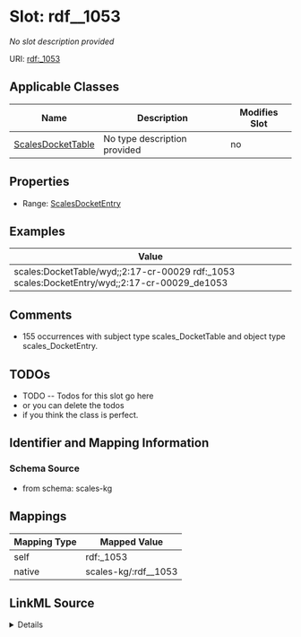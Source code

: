 

# Slot: rdf__1053


_No slot description provided_





URI: [rdf:_1053](http://www.w3.org/1999/02/22-rdf-syntax-ns#_1053)



<!-- no inheritance hierarchy -->





## Applicable Classes

| Name | Description | Modifies Slot |
| --- | --- | --- |
| [ScalesDocketTable](../classes/ScalesDocketTable.md) | No type description provided |  no  |







## Properties

* Range: [ScalesDocketEntry](../classes/ScalesDocketEntry.md)






## Examples

| Value |
| --- |
| scales:DocketTable/wyd;;2:17-cr-00029 rdf:_1053 scales:DocketEntry/wyd;;2:17-cr-00029_de1053 |

## Comments

* 155 occurrences with subject type scales_DocketTable and object type scales_DocketEntry.

## TODOs

* TODO -- Todos for this slot go here
* or you can delete the todos
* if you think the class is perfect.

## Identifier and Mapping Information







### Schema Source


* from schema: scales-kg




## Mappings

| Mapping Type | Mapped Value |
| ---  | ---  |
| self | rdf:_1053 |
| native | scales-kg/:rdf__1053 |




## LinkML Source

<details>
```yaml
name: rdf__1053
description: No slot description provided
todos:
- TODO -- Todos for this slot go here
- or you can delete the todos
- if you think the class is perfect.
comments:
- 155 occurrences with subject type scales_DocketTable and object type scales_DocketEntry.
examples:
- value: scales:DocketTable/wyd;;2:17-cr-00029 rdf:_1053 scales:DocketEntry/wyd;;2:17-cr-00029_de1053
from_schema: scales-kg
rank: 1000
slot_uri: rdf:_1053
alias: rdf__1053
domain_of:
- scales_DocketTable
range: scales_DocketEntry

```
</details>